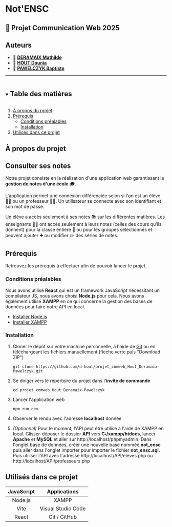 # Not'ENSC
## 📎 Projet Communication Web 2025

## Auteurs

* 👤 [**DERAMAIX Mathilde**](https://github.com/MathildeDrmx)
* 👤 [**HOUT Dounia**](https://github.com/d-hout)
* 👤 [**PAWELCZYK Baptiste**](https://github.com/baptiste5403)

***

<details open="open">
  <summary><h2 style="display: inline-block">Table des matières</h2></summary>
  <ol>
    <li>
      <a href="#à-propos-du-projet">À propos du projet</a>
    </li>
    <li>
      <a href="#prérequis">Prérequis</a>
      <ul>
        <li><a href="#conditions-préalables">Conditions préalables</a></li>
        <li><a href="#installation">Installation</a></li>
      </ul>
    </li>
    <li>
      <a href="#utilisés-dans-ce-projet">Utilisés dans ce projet</a>
    </li>
  </ol>
</details>

<h2 id="à-propos-du-projet">À propos du projet</h2>

## Consulter ses notes

Notre projet consiste en la réalisation d'une application web garantissant la **gestion de notes d'une école** 🎓.

L'application permet une connexion différenciée selon si l'on est un élève 👨‍🎓 ou un professeur 👩‍🏫. Un utilisateur se connecte avec son identifiant et son mot de passe.

Un élève a accès seulement à ses notes 📚 sur les différentes matières. Les enseignants 👨‍🏫 ont accès seulement à leurs notes (celles des cours qu’ils donnent) pour la classe entière 👥 ou pour les groupes sélectionnés et peuvent ajouter ➕ ou modifier ✏️ des séries de notes.

<h2 id="prérequis">Prérequis</h2>

Retrouvez les prérequis à effectuer afin de pouvoir lancer le projet.

<h3 id="conditions-préalables">Conditions préalables</h3>

Nous avons utilisé **React** qui est un framework JavaScript nécessitant un compilateur JS, nous avons choisi **Node.js** pour cela.
Nous avons également utilisé **XAMPP** en ce qui concerne la gestion des bases de données pour faire notre API en local.

* [Installer Node.js](https://nodejs.org/)
* [Installer XAMPP](https://www.apachefriends.org/)

<h3 id="installation">Installation</h3>

1. Cloner le dépôt sur votre machine personnelle, à l'aide de [Git](https://git-scm.com/downloads) ou en téléchargeant les fichiers manuellement (flèche verte puis "Download ZIP")
   ```
   git clone https://github.com/d-hout/projet_comweb_Hout_Deramaix-Pawelczyk.git
   ```

2. Se diriger vers le répertoire du projet dans l'**invite de commande**
   ```
   cd projet_comweb_Hout_Deramaix-Pawelczyk
   ```

3. Lancer l'application web
   ```
   npm run dev
   ```

4. Observer le rendu avec l'adresse **localhost** donnée

5. *(Optionnel)* Pour le moment, l'API peut être utilisé à l'aide de XAMPP en local. Glisser-déposer le dossier **API** vers **C:/xampp/htdocs**, lancer **Apache** et **MySQL** et aller sur http://localhost/phpmyadmin.
Dans l'onglet base de données, créer une nouvelle base nommée **not_ensc** puis aller dans l'onglet importer pour importer le fichier **not_ensc.sql**. Puis utiliser l'API avec l'adresse http://localhost/API/eleves.php ou http://localhost/API/professeurs.php

<h2 id="utilisés-dans-ce-projet">Utilisés dans ce projet</h2>

| JavaScript      | Applications       |
| :-------------: | :--------------:   |
| Node.js         | XAMPP              |
| Vite            | Visual Studio Code |
| React           | Git / GitHub       |